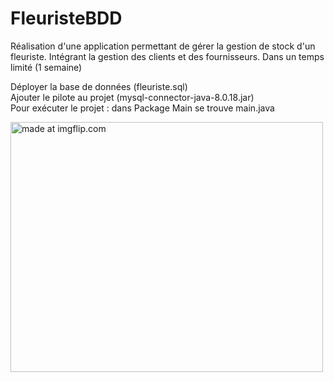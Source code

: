 # FleuristeBDD

Réalisation d'une application permettant de gérer la gestion de stock d'un fleuriste. Intégrant la gestion des clients et des fournisseurs. Dans un temps limité (1 semaine)

Déployer la base de données (fleuriste.sql)     
Ajouter le pilote au projet (mysql-connector-java-8.0.18.jar)   
Pour exécuter le projet : dans Package Main se trouve main.java  

<a href="https://imgflip.com/gif/3j7j25"><img src="https://i.imgflip.com/3j7j25.gif" width="500" height="400" title="made at imgflip.com"/></a>
